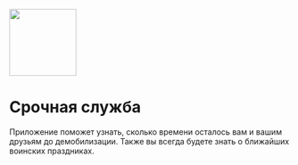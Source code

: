 [<img width="120" src="https://vk.com/images/apps/mini_apps/vk_mini_apps_logo.svg">](https://vk.com/services)

# Срочная служба
Приложение поможет узнать, сколько времени осталось вам и вашим друзьям до демобилизации. Также вы всегда будете знать о ближайших воинских праздниках.
